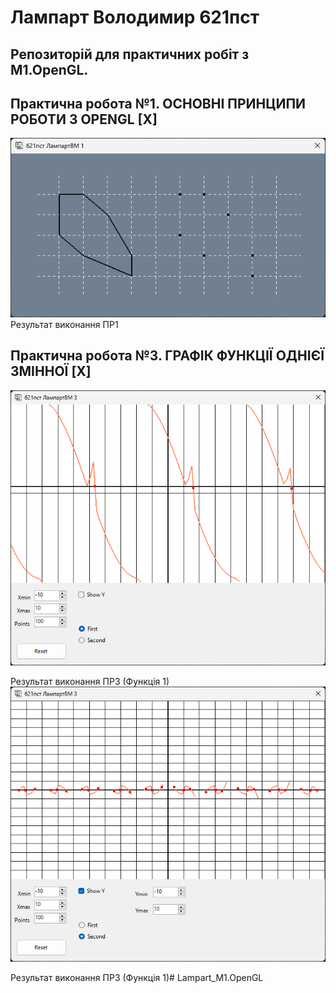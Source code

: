 # Лампарт Володимир 621пст
## Репозиторій для практичних робіт з M1.OpenGL.
 
## Практична робота №1. ОСНОВНІ ПРИНЦИПИ РОБОТИ З OPENGL [X]
![Результат виконання ПР1](screenshots/pr1.png)
Результат виконання ПР1

## Практична робота №3. ГРАФІК ФУНКЦІЇ ОДНІЄЇ ЗМІННОЇ [X]
![Результат виконання ПР3 1](screenshots/pr2_1.png)

Результат виконання ПР3 (Функція 1)
![Результат виконання ПР3 2](screenshots/pr2_2.png)

Результат виконання ПР3 (Функція 1)# Lampart_M1.OpenGL
